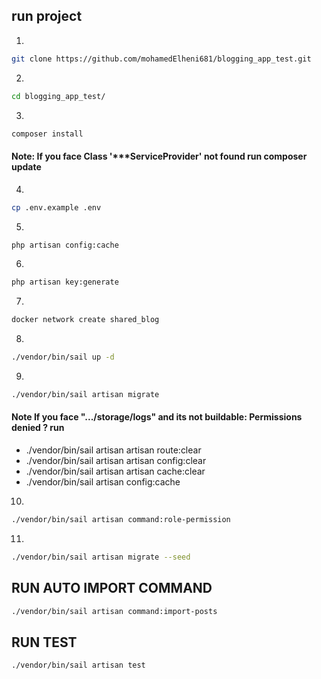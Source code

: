 ## run project
1)
```bash
git clone https://github.com/mohamedElheni681/blogging_app_test.git
```
2)
```bash
cd blogging_app_test/
```
3)
```bash
composer install
```
#### Note: If you face Class '***ServiceProvider' not found run composer update
4)
```bash
cp .env.example .env
```
5)
```bash
php artisan config:cache
```
6)
```bash
php artisan key:generate
```
7)
```bash
docker network create shared_blog
```
8)
```bash
./vendor/bin/sail up -d
```
9)
```bash
./vendor/bin/sail artisan migrate
```
#### Note If you face ".../storage/logs" and its not buildable: Permissions denied ? run   
- ./vendor/bin/sail artisan artisan route:clear
- ./vendor/bin/sail artisan artisan config:clear
- ./vendor/bin/sail artisan artisan cache:clear
- ./vendor/bin/sail artisan config:cache
10)
```bash
./vendor/bin/sail artisan command:role-permission
```
11)
```bash
./vendor/bin/sail artisan migrate --seed
```

## RUN AUTO IMPORT COMMAND
```bash
./vendor/bin/sail artisan command:import-posts
```

## RUN TEST
```bash
./vendor/bin/sail artisan test
```